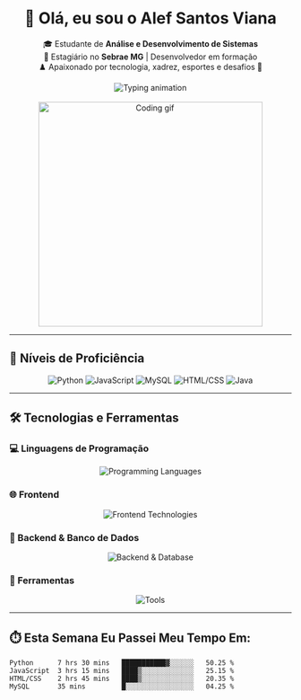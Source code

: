 <h1 align="center">👋 Olá, eu sou o Alef Santos Viana</h1>

<p align="center">
  🎓 Estudante de <strong>Análise e Desenvolvimento de Sistemas</strong><br>
  💼 Estagiário no <strong>Sebrae MG</strong> | Desenvolvedor em formação<br>
  ♟️ Apaixonado por tecnologia, xadrez, esportes e desafios 🚀
</p>

<div align="center">
  <img src="https://readme-typing-svg.demolab.com/?font=Fira+Code&duration=2000&pause=1000&center=true&width=435&lines=Desenvolvedor+Fullstack+em+forma%C3%A7%C3%A3o;Apaixonado+por+resolver+problemas;Sempre+aprendendo+algo+novo" alt="Typing animation" />
</div>

<br>

<div align="center">
  <img src="https://media.giphy.com/media/qgQUggAC3Pfv687qPC/giphy.gif" width="400" alt="Coding gif"/>
</div>

---

## 💪 Níveis de Proficiência

<div align="center">
  
  ![Python](https://img.shields.io/badge/Python-★★★☆☆-3776AB?style=for-the-badge&logo=python&logoColor=white)
  ![JavaScript](https://img.shields.io/badge/JavaScript-★★☆☆☆-F7DF1E?style=for-the-badge&logo=javascript&logoColor=black)
  ![MySQL](https://img.shields.io/badge/MySQL-★★★★☆-4479A1?style=for-the-badge&logo=mysql&logoColor=white)
  ![HTML/CSS](https://img.shields.io/badge/HTML%2FCSS-★★★★☆-E34F26?style=for-the-badge&logo=html5&logoColor=white)
  ![Java](https://img.shields.io/badge/Java-★★☆☆☆-007396?style=for-the-badge&logo=java&logoColor=white)
  
</div>

---

## 🛠️ Tecnologias e Ferramentas

### 💻 Linguagens de Programação
<div align="center">
  <img src="https://skillicons.dev/icons?i=python,js,java" alt="Programming Languages" />
</div>

### 🌐 Frontend
<div align="center">
  <img src="https://skillicons.dev/icons?i=html,css" alt="Frontend Technologies" />
</div>

### 🧠 Backend & Banco de Dados
<div align="center">
  <img src="https://skillicons.dev/icons?i=mysql" alt="Backend & Database" />
</div>

### 🔧 Ferramentas
<div align="center">
  <img src="https://skillicons.dev/icons?i=git,github,vscode" alt="Tools" />
</div>

---

## ⏱️ Esta Semana Eu Passei Meu Tempo Em:
<!--START_SECTION:waka-->
```text
Python      7 hrs 30 mins   ███████████▓░░░░░░   50.25 %
JavaScript  3 hrs 15 mins   ████▒░░░░░░░░░░░░░   25.15 %
HTML/CSS    2 hrs 45 mins   ████▒░░░░░░░░░░░░░   20.35 %
MySQL       35 mins         █░░░░░░░░░░░░░░░░░   04.25 %
